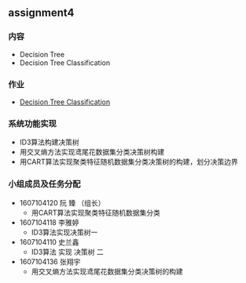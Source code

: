 ## assignment4

### 内容

  * Decision Tree
  * Decision Tree Classification

### 作业

  * [Decision Tree Classification](classwork)

### 系统功能实现

  * ID3算法构建决策树
  * 用交叉熵方法实现鸢尾花数据集分类决策树构建
  * 用CART算法实现聚类特征随机数据集分类决策树的构建，划分决策边界

### 小组成员及任务分配

  * 1607104120 阮  臻 （组长）
    * 用CART算法实现聚类特征随机数据集分类
  * 1607104118 李雅婷 
    * ID3算法实现决策树一
  * 1607104110 史兰鑫 
    * ID3算法 实现 决策树 二
  * 1607104136 张翔宇 
    * 用交叉熵方法实现鸢尾花数据集分类决策树的构建

 

